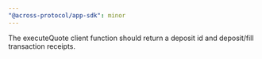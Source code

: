 ```yaml
---
"@across-protocol/app-sdk": minor
---
```


The executeQuote client function should return a deposit id and deposit/fill transaction receipts.
